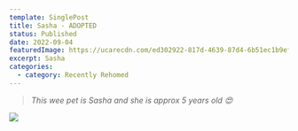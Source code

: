 ```yaml
---
template: SinglePost
title: Sasha - ADOPTED
status: Published
date: 2022-09-04
featuredImage: https://ucarecdn.com/ed302922-817d-4639-87d4-6b51ec1b9ef6/-/crop/441x348/0,32/-/preview/
excerpt: Sasha
categories:
  - category: Recently Rehomed
---
```

> *This wee pet is Sasha and she is approx 5 years old 😍*

![](https://ucarecdn.com/382c341b-58ed-444a-88a9-8613815d2baf/)